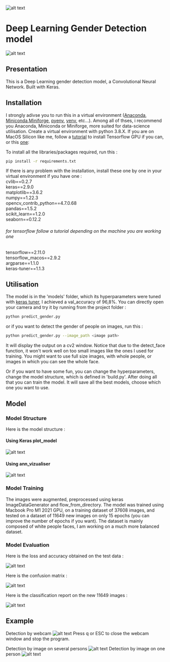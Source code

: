 ![alt text](https://www.dobitaobyte.com.br/wp-content/uploads/2016/10/keras0.png)
# Deep Learning Gender Detection model
![alt text](./illustrations/ezgif-3-cb71743555.gif)
## Presentation 

This is a Deep Learning gender detection model, a Convolutional Neural Network.
Built with Keras.

## Installation

I strongly adivse you to run this in a virtual environment ([Anaconda](https://www.anaconda.com/products/distribution), [Miniconda](https://docs.conda.io/en/latest/miniconda.html),[Miniforge](https://github.com/conda-forge/miniforge), [pyenv](https://github.com/pyenv/pyenv/blob/master/README.md), [venv](https://docs.python.org/fr/3/library/venv.html), etc...). Among all of thses, i recommend you Anaconda, Miniconda or Miniforge, more suited for data-science utilisation.
Create a virtual environment with python 3.8.X.
If you are on MacOS Silicon like me, follow a [tutorial](https://www.youtube.com/watch?v=5DgWvU0p2bk) to install Tensorflow GPU if you can, or this [one](https://caffeinedev.medium.com/how-to-install-tensorflow-on-m1-mac-8e9b91d93706):


To install all the libraries/packages required, run this :

```bash
pip install -r requirements.txt
```
If there is any problem with the installation, install these one by one in your virtual environment if you have one :  
cvlib==0.2.7  
keras==2.9.0  
matplotlib==3.6.2  
numpy==1.22.3  
opencv_contrib_python==4.7.0.68  
pandas==1.5.2  
scikit_learn==1.2.0  
seaborn==0.12.2  
###### for tensorflow follow a tutorial depending on the machine you are working one
tensorflow==2.11.0  
tensorflow_macos==2.9.2  
argparse==1.1.0  
keras-tuner==1.1.3  



## Utilisation

The model is in the 'models' folder, which its hyperparameters were tuned with [keras tuner](https://keras.io/keras_tuner/), I achieved a val_accuracy of 96,8%.
You can directly open your camera and try it by running from the project folder :

```bash
python predict_gender.py
```
or if you want to detect the gender of people on images, run this :

```bash
python predict_gender.py --image_path <image path>
```
It will display the output on a cv2 window.
Notice that due to the detect_face function, it won't work well on too small images like the ones I used for training.
You might want to use full size images, with whole people, or images in which you can see the whole face.

Or if you want to have some fun, you can change the hyperparameters, change the model structure, which is defined in 'build.py'.
After doing all that you can train the model. It will save all the best models, choose which one you want to use.

## Model 
### Model Structure
Here is the model structure :
#### Using Keras plot_model
![alt text](./illustrations/model_architecture.png)
#### Using ann_vizualiser
![alt text](./illustrations/network.png)
### Model Training
The images were augmented, preprocessed using keras ImageDataGenerator and flow_from_directory.
The model was trained using Macbook Pro M1 2021 GPU, on a training dataset of 37608 images, and tested on a dataset of 11649 new images on only 15 epochs (you can improve the number of epochs if you want).
The dataset is mainly composed of white people faces, I am working on a much more balanced dataset.

### Model Evaluation
Here is the loss and accuracy obtained on the test data :

![alt text](./illustrations/test_score.png)

Here is the confusion matrix :

![alt text](./illustrations/confusion_matrix.png)

Here is the classification report on the new 11649 images :

![alt text](./illustrations/classification_report.png)

## Example
Detection by webcam
![alt text](./illustrations/example.png)
Press q or ESC to close the webcam window and stop the program.

Detection by image on several persons
![alt text](./illustrations/3people_detection_example.png)
Detection by image on one person
![alt text](./illustrations/female_detection_example.png)





